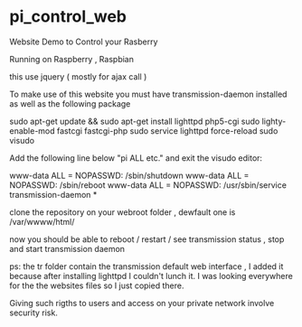 # pi_control_web
Website Demo to Control your Rasberry 

Running on Raspberry , Raspbian 

this use jquery ( mostly for ajax call )

To make use of this website you must have transmission-daemon installed as well as 
the following package

sudo apt-get update && sudo apt-get install lighttpd php5-cgi
sudo lighty-enable-mod fastcgi fastcgi-php
sudo service lighttpd force-reload
sudo visudo

Add the following line below "pi ALL etc." and exit the visudo editor:

www-data ALL = NOPASSWD: /sbin/shutdown
www-data ALL = NOPASSWD: /sbin/reboot
www-data ALL = NOPASSWD: /usr/sbin/service transmission-daemon *

clone the repository on your webroot folder , dewfault one is /var/wwww/html/

now you should be able to reboot / restart / see transmission status , stop and start transmission daemon 

ps: the tr folder contain the transmission default web interface , I added it because after installing lighttpd I couldn't lunch it.
I was looking everywhere for the the websites files so I just copied there.

Giving such rigths to users and access on your private network involve security risk.


